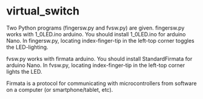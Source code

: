 # virtual_switch
Two Python programs (fingersw.py and fvsw.py) are given.
fingersw.py works with 1_0LED.ino arduino.
You should install 1_0LED.ino for arduino Nano.
In fingersw.py, locating index-finger-tip in the left-top corner toggles the LED-lighting.

fvsw.py works with firmata arduino.
You should install StandardFirmata for arduino Nano.
In fvsw.py, locating index-finger-tip in the left-top corner lights the LED.

Firmata is a protocol for communicating with microcontrollers from software on a computer (or smartphone/tablet, etc).
